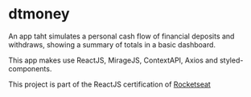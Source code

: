 # dtmoney

An app taht simulates a personal cash flow of financial deposits and withdraws, showing a summary of totals in a basic dashboard.

This app makes use ReactJS, MirageJS, ContextAPI, Axios and styled-components.

This project is part of the ReactJS certification of [Rocketseat](www.rocketseat.com.br)
